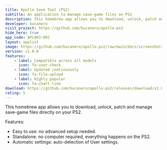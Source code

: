 ```yaml
---
title: Apollo Save Tool (PS2)
subtitle: An application to manage save-game files on PS2
description: This homebrew app allows you to download, unlock, patch and manage save-game files directly on your PS2
developer: bucanero
visit_project: https://github.com/bucanero/apollo-ps2
hide_hero: true
app_code: APL003-002
layout: applist
image: https://github.com/bucanero/apollo-ps2/raw/main/docs/screenshots/screenshot-main.png
version: v1.0.0
features:
    - label: Compatible across all models
      icon: fa-user-check
    - label: Updated continuously
      icon: fa-file-upload
    - label: Highly popular
      icon: fa-chart-line
download: https://github.com/bucanero/apollo-ps2/releases/download/v1.0.0/APP_APOLLO_PSU.zip
rating: 5
---
```


This homebrew app allows you to download, unlock, patch and manage save-game files directly on your PS2.  

Features:
- Easy to use: no advanced setup needed.
- Standalone: no computer required, everything happens on the PS2.
- Automatic settings: auto-detection of User settings.

